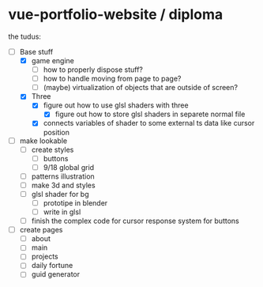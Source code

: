 # vue-portfolio-website / diploma

the tudus:

- [ ] Base stuff
    - [x] game engine
        - [ ] how to properly dispose stuff?
        - [ ] how to handle moving from page to page?
        - [ ] (maybe) virtualization of objects that are outside of screen?
    - [x] Three
        - [x] figure out how to use glsl shaders with three
           - [x] figure out how to store glsl shaders in separete normal file
        - [x] connects variables of shader to some external ts data like cursor position

- [ ] make lookable
    - [ ] create styles
        - [ ] buttons
        - [ ] 9/18 global grid
    - [ ] patterns illustration
    - [ ] make 3d and styles
    - [ ] glsl shader for bg
        - [ ] prototipe in blender
        - [ ] write in glsl
    - [ ] finish the complex code for cursor response system for buttons

- [ ] create pages
    - [ ] about
    - [ ] main
    - [ ] projects
    - [ ] daily fortune
    - [ ] guid generator
